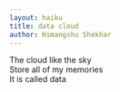 ```yaml
---
layout: haiku
title: data cloud
author: Himangshu Shekhar
---
```


The cloud like the sky<br>
Store all of my memories<br>
It is called data<br>